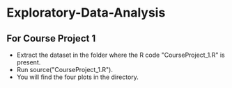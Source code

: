 # Exploratory-Data-Analysis

## For Course Project 1

  * Extract the dataset in the folder where the R code "CourseProject_1.R" is present. 
  * Run source("CourseProject_1.R").
  * You will find the four plots in the directory. 
